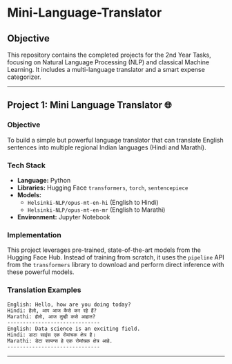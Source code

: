 # Mini-Language-Translator


## Objective
This repository contains the completed projects for the 2nd Year Tasks, focusing on Natural Language Processing (NLP) and classical Machine Learning. It includes a multi-language translator and a smart expense categorizer.

---
## Project 1: Mini Language Translator 🌐

### Objective
To build a simple but powerful language translator that can translate English sentences into multiple regional Indian languages (Hindi and Marathi).

### Tech Stack
* **Language:** Python
* **Libraries:** Hugging Face `transformers`, `torch`, `sentencepiece`
* **Models:**
    * `Helsinki-NLP/opus-mt-en-hi` (English to Hindi)
    * `Helsinki-NLP/opus-mt-en-mr` (English to Marathi)
* **Environment:** Jupyter Notebook

### Implementation
This project leverages pre-trained, state-of-the-art models from the Hugging Face Hub. Instead of training from scratch, it uses the `pipeline` API from the `transformers` library to download and perform direct inference with these powerful models.

### Translation Examples
```
English: Hello, how are you doing today?
Hindi: हैलो, आप आज कैसे कर रहे हैं?
Marathi: हॅलो, आज तुम्ही कसे आहात?
------------------------------
English: Data science is an exciting field.
Hindi: डाटा साइंस एक रोमांचक क्षेत्र है।
Marathi: डेटा सायन्स हे एक रोमांचक क्षेत्र आहे.
------------------------------
```

---
